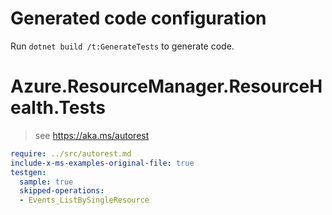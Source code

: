 # Generated code configuration

Run `dotnet build /t:GenerateTests` to generate code.

# Azure.ResourceManager.ResourceHealth.Tests

> see https://aka.ms/autorest
``` yaml
require: ../src/autorest.md
include-x-ms-examples-original-file: true
testgen:
  sample: true
  skipped-operations:
  - Events_ListBySingleResource
```
